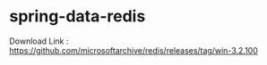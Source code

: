 # spring-data-redis

Download Link : https://github.com/microsoftarchive/redis/releases/tag/win-3.2.100
